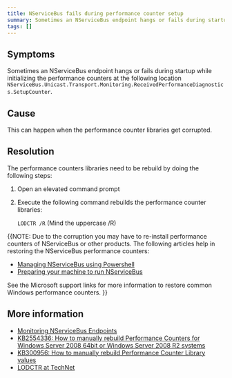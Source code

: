 ```yaml
---
title: NServiceBus fails during performance counter setup
summary: Sometimes an NServiceBus endpoint hangs or fails during startup while initializing the performance counters due corrupt performance counter libraries
tags: []
---
```


## Symptoms

Sometimes an NServiceBus endpoint hangs or fails during startup while initializing the performance counters at the following location `NServiceBus.Unicast.Transport.Monitoring.ReceivedPerformanceDiagnostics.SetupCounter`.

## Cause 

This can happen when the performance counter libraries get corrupted.

## Resolution

The performance counters libraries need to be rebuild by doing the following steps:

1. Open an elevated command prompt
2. Execute the following command rebuilds the performance counter libraries:

    `LODCTR /R`  (Mind the uppercase /R)


{{NOTE: Due to the corruption you may have to re-install performance counters of NServiceBus or other products. The following articles help in restoring the NServiceBus performance counters:

 * [Managing NServiceBus using Powershell](managing-nservicebus-using-powershell.md)
 * [Preparing your machine to run NServiceBus](preparing-your-machine-to-run-nservicebus.md)

See the Microsoft support links for more information to restore common Windows performance counters.
}}

## More information

* [Monitoring NServiceBus Endpoints](monitoring-nservicebus-endpoints.md)
* [KB2554336: How to manually rebuild Performance Counters for Windows Server 2008 64bit or Windows Server 2008 R2 systems](http://support.microsoft.com/kb/2554336)
* [KB300956: How to manually rebuild Performance Counter Library values](http://support.microsoft.com/kb/300956) 
* [LODCTR at TechNet](http://technet.microsoft.com/en-us/library/bb490926.aspx)
